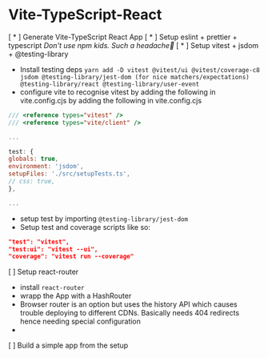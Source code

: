 # Vite-TypeScript-React

[ * ] Generate Vite-TypeScript React App
[ * ] Setup eslint + prettier + typescript
    _Don't use npm kids. Such a headache🤕_
[ * ] Setup vitest + jsdom + @testing-library
- Install testing deps `yarn add -D vitest @vitest/ui @vitest/coverage-c8 jsdom @testing-library/jest-dom (for nice matchers/expectations) @testing-library/react @testing-library/user-event`
- configure vite to recognise vitest by adding the following in vite.config.cjs by adding the following in vite.config.cjs

```js
/// <reference types="vitest" />
/// <reference types="vite/client" />

...

test: {
globals: true,
environment: 'jsdom',
setupFiles: './src/setupTests.ts',
// css: true,
},

...

```
- setup test by importing `@testing-library/jest-dom`
- Setup test and coverage scripts like so:
```json
"test": "vitest",
"test:ui": "vitest --ui",
"coverage": "vitest run --coverage"
```
[ ] Setup react-router
- install `react-router`
- wrapp the App with a HashRouter
- Browser router is an option but uses the history API which causes trouble deploying to different CDNs. Basically needs 404 redirects hence needing special configuration
- 

[ ] Build a simple app from the setup